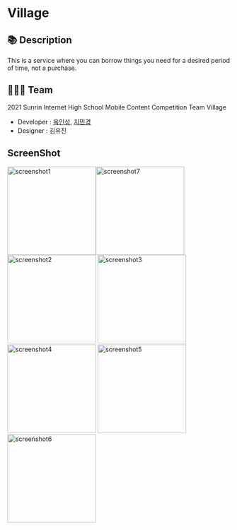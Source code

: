 # Village

## 📚 Description
This is a service where you can borrow things you need for a desired period of time, not a purchase.

## 👨‍👧‍👦 Team
2021 Sunrin Internet High School Mobile Content Competition Team Village

- Developer : [옥인성](https://github.com/inseong04), [지민경](https://github.com/jjhair119)
- Designer : 김유진

## ScreenShot
<img width="200" alt="screenshot1" src="https://user-images.githubusercontent.com/69490751/125737291-3733a424-d95b-474c-a1da-904a25b1d6be.jpg"/><img width="200" alt="screenshot7" src="https://user-images.githubusercontent.com/69490751/125738040-a66dcd44-49fa-4d00-b551-2eb6180ce6ed.jpg"/><img width="200" alt="screenshot2" src="https://user-images.githubusercontent.com/69490751/125737461-5203bac4-3821-4316-ad61-9705b8fbef4a.jpg"/>
<img width="200" alt="screenshot3" src="https://user-images.githubusercontent.com/69490751/125737656-4a0aceaf-4751-4e48-ad99-1700e9523543.jpg"/><img width="200" alt="screenshot4" src="https://user-images.githubusercontent.com/69490751/125737724-3ef16bd3-f031-4f51-9763-fa4ec7535b5f.jpg"/>
<img width="200" alt="screenshot5" src="https://user-images.githubusercontent.com/69490751/125737767-0234f44c-8f97-4ad5-b27f-e1f4a9fc23e0.jpg"/><img width="200" alt="screenshot6" src="https://user-images.githubusercontent.com/69490751/125737819-9ad674db-05dc-467d-98dd-4136c0255fb8.jpg" />

